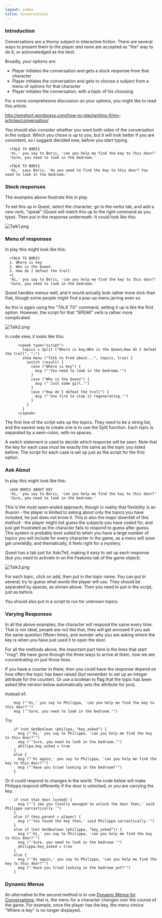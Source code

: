 ```yaml
---
layout: index
title: Conversations
---
```


### Introduction

Conversations are a thorny subject in interactive fiction. There are several ways to present them to the player and none are accepted as "the" way to do it, or acknowledged as the best.

Broadly, your options are:

-   Player initiates the conversation and gets a stock response from that character
-   Player initiates the conversation and gets to choose a subject from a menu of options for that character
-   Player initiates the conversation, with a topic of his choosing

For a more comprehesive discussion on your options, you might like to read this article:

<http://emshort.wordpress.com/how-to-play/writing-if/my-articles/conversation/>

You should also consider whether you want both sides of the conversation in the output. Which you chose is up to you, but it will look better if you are consistent, so I suggest decided now, before you start typing.

      >TALK TO BORIS
      'Hi,' you say to Boris, 'can you help me find the key to this door?'
      'Sure, you need to look in the bedroom.'

      >TALK TO BORIS
      'Hi,' says Boris, 'do you need to find the key to this door? You need to look in the bedroom.'

### Stock responses

The examples above illustrate this in play.

To set this up in Quest, select the character, go to the verbs tab, and add a new verb, "speak" (Quest will match this up to the right command as you type). Then put in the response underneath. It could look like this:

![](Talk1.png "Talk1.png")

### Menu of responses

In play this might look like this:

      >TALK TO BORIS
      1. Where is key
      2. Who is the Queen
      3. How do I defeat the troll
      >1
      'Hi,' you say to Boris, 'can you help me find the key to this door?'
      'Sure, you need to look in the bedroom.'

Quest handles menus well, and it would actually look rather more slick than that, though some people might find a pop-up menu jarring even so.

As this is again using the "TALK TO" command, setting it up is like the first option. However, the script for that "SPEAK" verb is rather more complicated.

![](Talk2.png "Talk2.png")

In code view, it looks like this:

          <speak type="script">
            topics = Split ("Where is key;Who is the Queen;How do I defeat the troll", ";")
            show menu ("Talk to Fred about...", topics, true) {
              switch (result) {
                case ("Where is key") {
                  msg ("'You need to look in the bedroom.'")
                }
                case ("Who is the Queen") {
                  msg ("'Just some girl.'")
                }
                case ("How do I defeat the troll") {
                  msg ("'Use fire to stop it regenerating.'")
                }
              }
            }
          </speak>

The first line of the script sets up the topics. They need to be a string list, and the easiest way to create one is to use the Split function. Each topic is separated by a semi-colon, with no spaces.

A switch statement is used to decide which response will be seen. Note that the key for each case must be exactly the same as the topic you listed before. The script for each case is set up just as the script for the first option.

### Ask About

In play this might look like this:

      >ASK BORIS ABOUT KEY
      'Hi,' you say to Boris, 'can you help me find the key to this door?'
      'Sure, you need to look in the bedroom.'

This is the most open-ended approach, though in reality that flexibility is an illusion - the player is limited to asking about only the topics you have included, he just does not know it. This is also the major downfall of this method - the player might not guess the subjects you have coded for, and just get frustrated as the character fails to respond to guess after guess. This system is probably best suited to when you have a large number of topics you will include for every character in the game, as a menu will soon get unwieldly, and thematically, it feels right for a mystery.

Quest has a tab just for Ask/Tell, making it easy to set up each response (but you need to activate in on the Features tab of the game object).

![](Talk3.png "Talk3.png")

For each topic, click on add, then put in the topic name. You can put in several; try to guess what words the player will use. They should be separated by spaces, as shown above. Then you need to put in the script, just as before.

You should also put in a script to run for unknown topics.

### Varying Responses

In all the above examples, the character will respond the same every time. That is not ideal, people are not like that, they will get annoyed if you ask the same question fifteen times, and wonder why you are asking where the key is when you have just used it to open the door.

For all the methods above, the important part here is the lines that start "msg". We have gone through the three ways to arrive at them, now we are concentrating on just those lines.

If you have a counter in there, then you could have the response depend on how often the topic has been raised (but remember to set up an integer attribute for the counter). Or use a boolean to flag that the topic has been asked (the version below automatically sets the attribute for you).

Instead of:

        msg ("'Hi,' you say to Philippa, 'can you help me find the key to this door?'")
        msg ("'Sure, you need to look in the bedroom.'")

Try:

        if (not GetBoolean (philipa, "key_asked") {
          msg ("'Hi,' you say to Philippa, 'can you help me find the key to this door?'")
          msg ("'Sure, you need to look in the bedroom.'")
          philipa.key_asked = true
        }
        else {
          msg ("'Hi again,' you say to Philippa, 'can you help me find the key to this door?'")
          msg ("'Have you tried looking in the bedroom?'")
        }

Or it could respond to changes in the world. The code below will make Philippa respond differently if the door is unlocked, or you are carrying the key.

        if (not that_door.locked) {
          msg ("'I see you finally managed to unlock the door then,' said Philippa sarcastically.'")
        }
        else if (key.parent = player) {
          msg ("'You found the key then,' said Philippa sarcastically.'")
        }
        else if (not GetBoolean (philippa, "key_asked")) {
          msg ("'Hi,' you say to Philippa, 'can you help me find the key to this door?'")
          msg ("'Sure, you need to look in the bedroom.'")
          philippa.key_asked = true
        }
        else {
          msg ("'Hi again,' you say to Philippa, 'can you help me find the key to this door?'")
          msg ("'Have you tried looking in the bedroom yet?'")
        }


### Dynamic Menus

An alternative to the second method is to use [Dynamic Menus for Conversations](../libraries/dynamic_menus_for_conversations.html); that is, the menu for a character changes over the course of the game. For example, once the player has the key, the menu choice "Where is key" is no longer displayed.
